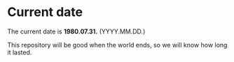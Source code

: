 # Current date

The current date is **1980.07.31.** (YYYY.MM.DD.)

This repository will be good when the world ends, so we will know how long it lasted.